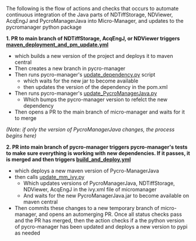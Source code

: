 The following is the flow of actions and checks that occurs to automate continuous integration of the Java parts of NDTiffStorage, NDViewer, AcqEngJ and PycroManagerJava into Micro-Manager, and updates to the pycromanager python package

**1. PR to main branch of NDTiffStorage, AcqEngJ, or NDViewer triggers [maven_deployment_and_pm_update.yml](https://github.com/micro-manager/NDTiffStorage/blob/main/.github/workflows/maven_deployment_and_pm_update.yml)**
- which builds a new version of the project and deploys it to maven central
- Then creates a new branch in pycro-manager
- Then runs pycro-manager's [update_dependency.py](https://github.com/micro-manager/pycro-manager/blob/main/build_automation/update_dependency.py) script
  - which waits for the new jar to become available
  - then updates the version of the dependency in the pom.xml
- Then runs pycro-manager's [update_PycroManagerJava.py](https://github.com/micro-manager/pycro-manager/blob/main/build_automation/update_PycroManagerJava.py)
  - Which bumps the pycro-manager version to refelct the new dependency
- Then opens a PR to the main branch of micro-manager and waits for it to merge

_(Note: if only the version of PycroManagerJava changes, the process begins here)_

**2. PR into main branch of pycro-manager triggers pycro-manager's tests to make sure everything is working with new dependencies. If it passes, it is merged and then triggers [build_and_deploy.yml](https://github.com/micro-manager/pycro-manager/blob/main/.github/workflows/build_and_deploy.yml)**
- which deploys a new maven version of Pycro-ManagerJava
- then calls [update_mm_ivy.py](https://github.com/micro-manager/pycro-manager/blob/main/build_automation/update_mm_ivy.py)
  - Which updates versions of PycroManagerJava, NDTiffStorage, NDViewer, AcqEngJ in the ivy.xml file of micromanager
  - And waits for the new PycroManagerJava.jar to become available on maven central
- Then commits these changes to a new temporary branch of micro-manager, and opens an automerging PR. Once all status checks pass and the PR has merged, then the action checks if a the python version of pycro-manager has been updated and deploys a new version to pypi as needed
